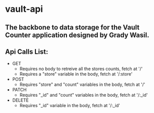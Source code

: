 # vault-api

## The backbone to data storage for the Vault Counter application designed by Grady Wasil.

## Api Calls List:
* GET
  - Requires no body to retreive all the stores counts, fetch at '/'
  - Requires a "store" variable in the body, fetch at '/:store'
* POST
  - Requires "store" and "count" variables in the body, fetch at '/'
* PATCH
  - Requires "_id" and "count" variables in the body, fetch at '/:_id'
* DELETE
  - Requires "_id" variable in the body, fetch at '/:_id'
